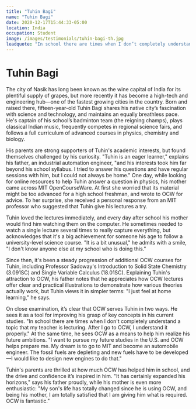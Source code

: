 ```yaml
---
title: "Tuhin Bagi"
name: "Tuhin Bagi"
date: 2020-12-17T15:44:33-05:00
location: India
occupation: Student
image: /images/testimonials/tuhin-bagi-th.jpg
leadquote: "In school there are times when I don’t completely understand a topic that my teacher is lecturing. After I go to OCW, I understand it properly."
---
```


# Tuhin Bagi

The city of Nasik has long been known as the wine capital of India for its
plentiful supply of grapes, but more recently it has become a high-tech and
engineering hub—one of the fastest growing cities in the country. Born and
raised there, fifteen-year-old Tuhin Bagi shares his native city’s fascination
with science and technology, and maintains an equally breathless pace. He's
captain of his school’s badminton team (the reigning champs), plays classical
Indian music, frequently competes in regional science fairs, and follows a full
curriculum of advanced courses in physics, chemistry and biology.

His parents are strong supporters of Tuhin's academic interests, but found
themselves challenged by his curiosity. "Tuhin is an eager learner," explains
his father, an industrial automation engineer, "and his interests took him far
beyond his school syllabus. I tried to answer his questions and have regular
sessions with him, but I could not always be home." One day, while looking for
online resources to help Tuhin answer a question in physics, his mother came
across MIT OpenCourseWare. At first she worried that its material might be too
advanced for a high school freshman, and wrote to OCW for advice. To her
surprise, she received a personal response from an MIT professor who suggested
that Tuhin give his lectures a try.

Tuhin loved the lectures immediately, and every day after school his mother
would find him watching them on the computer. He sometimes needed to watch a
single lecture several times to really capture everything, but acknowledges
that it's a big achievement for someone his age to follow a university-level
science course. "It is a bit unusual," he admits with a smile, "I don't know
anyone else at my school who is doing this."

Since then, it's been a steady progression of additional OCW courses for Tuhin,
including Professor Sadoway's Introduction to Solid State Chemistry (3.091SC)
and Single Variable Calculus (18.01SC). Explaining Tuhin's attraction to OCW,
his father notes that he appreciates how OCW lectures offer clear and practical
illustrations to demonstrate how various theories actually work, but Tuhin
views it in simpler terms: "I just feel at home learning," he says.

On close examination, it’s clear that OCW serves Tuhin in two ways. He sees it
as a tool for improving his grasp of key concepts in his current studies. "In
school there are times when I don't completely understand a topic that my
teacher is lecturing. After I go to OCW, I understand it properly." At the same
time, he sees OCW as a means to help him realize his future ambitions. "I want
to pursue my future studies in the U.S. and OCW helps prepare me. My dream is
to go to MIT and become an automobile engineer. The fossil fuels are depleting
and new fuels have to be developed—I would like to design new engines to do
that."

Tuhin's parents are thrilled at how much OCW has helped him in school, and the
drive and confidence it’s inspired in him. "It has certainly expanded his
horizons," says his father proudly, while his mother is even more enthusiastic:
"My son's life has totally changed since he is using OCW, and being his mother,
I am totally satisfied that I am giving him what is required. OCW is
fantastic."
